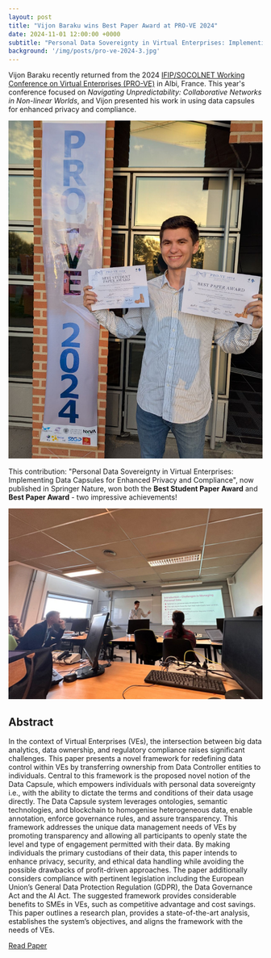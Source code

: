 ```yaml
---
layout: post
title: "Vijon Baraku wins Best Paper Award at PRO-VE 2024"
date: 2024-11-01 12:00:00 +0000
subtitle: "Personal Data Sovereignty in Virtual Enterprises: Implementing Data Capsules for Enhanced Privacy and Compliance"
background: '/img/posts/pro-ve-2024-3.jpg'
---
```


Vijon Baraku recently returned from the 2024 [IFIP/SOCOLNET Working Conference on Virtual Enterprises (PRO-VE)](https://pro-ve-2024.sciencesconf.org/) in Albi, France. This year's conference focused on *Navigating Unpredictability: Collaborative Networks in Non-linear Worlds*, and Vijon presented his work in using data capsules for enhanced privacy and compliance.

<img src="/img/posts/pro-ve-2024-vijon-with-awards.jpg" alt="Vijon with his awards" max-width="70%">

This contribution: "Personal Data Sovereignty in Virtual Enterprises: Implementing Data Capsules for Enhanced Privacy and Compliance", now published in Springer Nature, won both the **Best Student Paper Award** and **Best Paper Award** - two impressive achievements!

![Vijon presenting at PRO-VE 2024](/img/posts/pro-ve-2024-2.jpg)

## Abstract

In the context of Virtual Enterprises (VEs), the intersection between big data analytics, data ownership, and regulatory compliance raises significant challenges. This paper presents a novel framework for redefining data control within VEs by transferring ownership from Data Controller entities to individuals. Central to this framework is the proposed novel notion of the Data Capsule, which empowers individuals with personal data sovereignty i.e., with the ability to dictate the terms and conditions of their data usage directly. The Data Capsule system leverages ontologies, semantic technologies, and blockchain to homogenise heterogeneous data, enable annotation, enforce governance rules, and assure transparency. This framework addresses the unique data management needs of VEs by promoting transparency and allowing all participants to openly state the level and type of engagement permitted with their data. By making individuals the primary custodians of their data, this paper intends to enhance privacy, security, and ethical data handling while avoiding the possible drawbacks of profit-driven approaches. The paper additionally considers compliance with pertinent legislation including the European Union’s General Data Protection Regulation (GDPR), the Data Governance Act and the AI Act. The suggested framework provides considerable benefits to SMEs in VEs, such as competitive advantage and cost savings. This paper outlines a research plan, provides a state-of-the-art analysis, establishes the system’s objectives, and aligns the framework with the needs of VEs.

<div class="clearfix">
    <a class="btn btn-primary float-left" href="/publications/2024-personal-data-sovereignty-in-virtual-enterprises/">Read Paper</a>
</div>